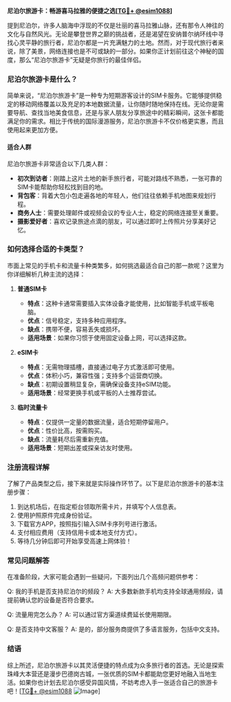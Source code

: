 **尼泊尔旅游卡：畅游喜马拉雅的便捷之选[[TG💪+ @esim1088](https://t.me/s/esim1088)]**

提到尼泊尔，许多人脑海中浮现的不仅是壮丽的喜马拉雅山脉，还有那令人神往的文化与自然风光。无论是攀登世界之巅的挑战者，还是渴望在安纳普尔纳环线中寻找心灵平静的旅行者，尼泊尔都是一片充满魅力的土地。然而，对于现代旅行者来说，除了美景，网络连接也是不可或缺的一部分。如果你正计划前往这个神秘的国度，那么“尼泊尔旅游卡”无疑是你旅行的最佳伴侣。

### 尼泊尔旅游卡是什么？

简单来说，“尼泊尔旅游卡”是一种专为短期游客设计的SIM卡服务。它能够提供稳定的移动网络覆盖以及充足的本地数据流量，让你随时随地保持在线。无论你是需要导航、查找当地美食信息，还是与家人朋友分享旅途中的精彩瞬间，这张卡都能满足你的需求。相比于传统的国际漫游服务，尼泊尔旅游卡不仅价格更实惠，而且使用起来更加方便。

#### 适合人群

尼泊尔旅游卡非常适合以下几类人群：
- **初次到访者**：刚踏上这片土地的新手旅行者，可能对路线不熟悉，一张可靠的SIM卡能帮助你轻松找到目的地。
- **背包客**：背着大包小包走遍各地的年轻人，他们往往依赖手机地图来规划行程。
- **商务人士**：需要处理邮件或视频会议的专业人士，稳定的网络连接至关重要。
- **摄影爱好者**：喜欢记录旅途点滴的朋友，可以通过即时上传照片分享美好记忆。

### 如何选择合适的卡类型？

市面上常见的手机卡和流量卡种类繁多，如何挑选最适合自己的那一款呢？这里为你详细解析几种主流的选择：

1. **普通SIM卡**
   - **特点**：这种卡通常需要插入实体设备才能使用，比如智能手机或平板电脑。
   - **优点**：信号稳定，支持多种应用程序。
   - **缺点**：携带不便，容易丢失或损坏。
   - **适用场景**：如果你习惯于使用固定设备上网，可以选择这款。

2. **eSIM卡**
   - **特点**：无需物理插槽，直接通过电子方式激活即可使用。
   - **优点**：体积小巧，兼容性强；支持多个运营商切换。
   - **缺点**：初期设置稍显复杂，需确保设备支持eSIM功能。
   - **适用场景**：经常更换手机或平板的人士推荐尝试。

3. **临时流量卡**
   - **特点**：仅提供一定量的数据流量，适合短期停留用户。
   - **优点**：性价比高，按需购买。
   - **缺点**：流量耗尽后需重新充值。
   - **适用场景**：短期出差或探亲访友时使用。

### 注册流程详解

了解了产品类型之后，接下来就是实际操作环节了。以下是尼泊尔旅游卡的基本注册步骤：

1. 到达机场后，在指定柜台领取所需卡片，并填写个人信息表。
2. 使用护照原件完成身份验证。
3. 下载官方APP，按照指引输入SIM卡序列号进行激活。
4. 支付相应费用（支持信用卡或本地支付方式）。
5. 等待几分钟后即可开始享受高速上网体验！

### 常见问题解答

在准备阶段，大家可能会遇到一些疑问，下面列出几个高频问题供参考：

Q: 我的手机是否支持尼泊尔的频段？
A: 大多数新款手机均支持全球通用频段，请提前确认您的设备是否符合要求。

Q: 流量用完怎么办？
A: 可以通过官方渠道续费延长使用期限。

Q: 是否支持中文客服？
A: 是的，部分服务商提供了多语言服务，包括中文支持。

### 结语

综上所述，尼泊尔旅游卡以其灵活便捷的特点成为众多旅行者的首选。无论是探索珠峰大本营还是漫步巴德岗古城，一张优质的SIM卡都能助您更好地融入当地生活。如果你也计划去尼泊尔感受异国风情，不妨考虑入手一张适合自己的旅游卡吧！[[TG💪+ @esim1088](https://t.me/s/esim1088) ![Image](https://i.postimg.cc/4NQfJmqS/Snipaste-2025-05-13-00-14-12.png)]